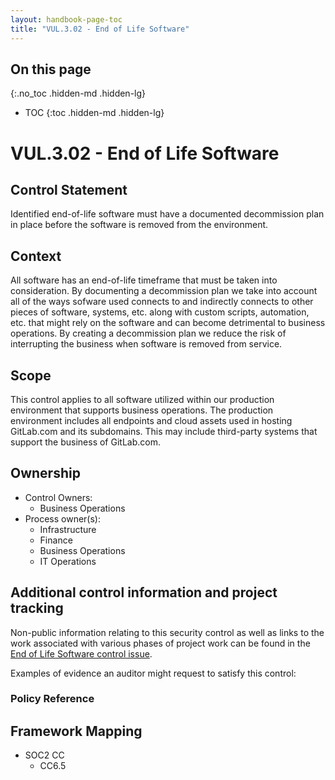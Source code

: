 ```yaml
---
layout: handbook-page-toc
title: "VUL.3.02 - End of Life Software"
---
```


## On this page
{:.no_toc .hidden-md .hidden-lg}

- TOC
{:toc .hidden-md .hidden-lg}

# VUL.3.02 - End of Life Software

## Control Statement

Identified end-of-life software must have a documented decommission plan in place before the software is removed from the environment.

## Context

All software has an end-of-life timeframe that must be taken into consideration.  By documenting a decommission plan we take into account all of the ways sofware used connects to and indirectly connects to other pieces of software, systems, etc. along with custom scripts, automation, etc. that might rely on the software and can become detrimental to business operations.  By creating a decommission plan we reduce the risk of interrupting the business when software is removed from service.

## Scope

This control applies to all software utilized within our production environment that supports business operations. The production environment includes all endpoints and cloud assets used in hosting GitLab.com and its subdomains. This may include third-party systems that support the business of GitLab.com.

## Ownership

* Control Owners: 
  * Business Operations
* Process owner(s):
    * Infrastructure
    * Finance
    * Business Operations
    * IT Operations


## Additional control information and project tracking

Non-public information relating to this security control as well as links to the work associated with various phases of project work can be found in the [End of Life Software control issue](https://gitlab.com/gitlab-com/gl-security/security-assurance/sec-compliance/compliance/-/issues/1718).

Examples of evidence an auditor might request to satisfy this control:

### Policy Reference

## Framework Mapping

* SOC2 CC
  * CC6.5